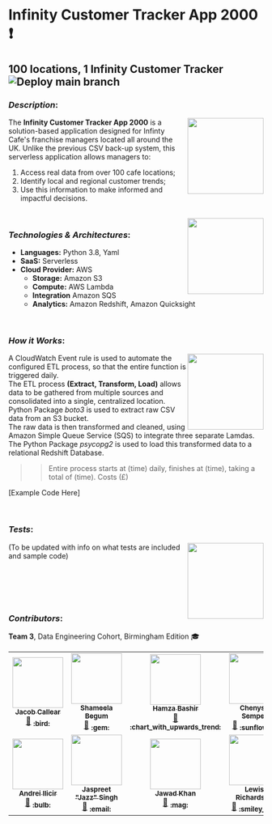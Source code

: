 # Infinity Customer Tracker App 2000 :exclamation:
## 100 locations, 1 Infinity Customer Tracker ![Deploy main branch](https://github.com/data-engineering-bir-1/team-3-project/workflows/Deploy%20main%20branch/badge.svg)

### _Description_:  
<img align="right" img src="https://user-images.githubusercontent.com/70574102/96183200-77567880-0f2e-11eb-8eff-e6121a86e790.png" width="150" height="150" />

The **Infinity Customer Tracker App 2000** is a solution-based application designed for Infinty Cafe's franchise managers located all around the UK. Unlike the
previous CSV back-up system, this serverless application allows managers to:  
1. Access real data from over 100 cafe locations;  
2. Identify local and regional customer trends;  
3. Use this information to make informed and impactful decisions.

<br/> 

<img align="right" img src="https://user-images.githubusercontent.com/70574102/96180218-04e39980-0f2a-11eb-8cf0-e2afdd60ff37.png" width="150" height="150" />

### _Technologies & Architectures_:
* **Languages:** Python 3.8, Yaml<br/> 
* **SaaS:** Serverless<br/> 
* **Cloud Provider:** AWS<br/> 
   * **Storage:** Amazon S3
   * **Compute:** AWS Lambda 
   * **Integration** Amazon SQS
   * **Analytics:** Amazon Redshift, Amazon Quicksight

<br/> 
 

### _How it Works_:
<img align="right" img src="https://user-images.githubusercontent.com/70574102/96183787-56daee00-0f2f-11eb-8f30-92c924771976.png" width="150" height="150" />

A CloudWatch Event rule is used to automate the configured ETL process, so that the entire function is triggered daily.<br />
The ETL process **(Extract, Transform, Load)** allows data to be gathered from multiple sources and consolidated into a
single, centralized location. Python Package *boto3* is used to extract raw CSV data from an S3 bucket.<br />
The raw data is then transformed and cleaned, using Amazon Simple Queue Service (SQS) to integrate three separate Lamdas.<br />
The Python Package *psycopg2* is used to load this transformed data to a relational Redshift Database.<br />

>> Entire process starts at (time) daily, finishes at (time), taking a total of (time). Costs (£)

[Example Code Here]

<br/> 


### _Tests_:
<img align="right" img src="https://user-images.githubusercontent.com/70574102/96183671-1da27e00-0f2f-11eb-8ae0-921d8553e5f3.png" width="150" height="150" />

(To be updated with info on what tests are included and sample code)

<br/> 
<br/> 
<br/> 
<br/> 


### _Contributors_:
**Team 3**, Data Engineering Cohort, Birmingham Edition :mortar_board:
<!-- ALL-CONTRIBUTORS-LIST:START - Do not remove or modify this section -->
<!-- prettier-ignore-start -->
<!-- markdownlint-disable -->
<table>
  <tr>
    <td align="center"><a href="https://www.linkedin.com/in/jacob-callear/"><img src="https://user-images.githubusercontent.com/70574102/96184723-c69da880-0f30-11eb-9d19-020937e8e7ef.png" width="100px;" alt=""/><br /><sub><b>Jacob Callear</b></sub></a><br /><a href="https://github.com/jacobcallear" title="Documentation">📖</a> <sub><b>:bird:</b></sub></a></td>
    <td align="center"><a href="https://www.linkedin.com/in/shameela-b/"><img src="https://user-images.githubusercontent.com/70574102/96185848-7293c380-0f32-11eb-9567-10c1b46f7d9c.png" width="100px;" alt=""/><br /><sub><b>Shameela Begum</b></sub></a><br /><a href="https://github.com/Shameela8" title="Documentation">📖</a> <sub><b>:gem:</b></sub></a></td>
     <td align="center"><a href="https://www.linkedin.com/in/hamza-bash/"><img src="https://user-images.githubusercontent.com/70574102/96186183-fc439100-0f32-11eb-8d10-9ed9e95c22e4.png" width="100px;" alt=""/><br /><sub><b>Hamza Bashir</b></sub></a><br /><a href="https://github.com/hamzabash" title="Documentation">📖</a> <sub><b>:chart_with_upwards_trend:</b></sub></a></td>
     <td align="center"><a href="https://www.linkedin.com/in/chenyse-semper"><img src="https://user-images.githubusercontent.com/70574102/96186640-a7544a80-0f33-11eb-9cd6-989470846ffb.png" width="100px;" alt=""/><br /><sub><b>Chenyse Semper</b></sub></a><br /><a href="https://github.com/CSemper" title="Documentation">📖</a> <sub><b>:sunflower:</b></sub></a></td>
  </tr>
  <tr>
    <td align="center"><a href="https://www.linkedin.com/in/andrei-ilici/"><img src="https://user-images.githubusercontent.com/70574102/96186903-04e89700-0f34-11eb-8cc9-61d09315225d.png" width="100px;" alt=""/><br /><sub><b>Andrei Ilicir</b></sub></a><br /><a href="https://github.com/Andrei-Ilici" title="Documentation">📖</a> <sub><b>:bulb:</b></sub></a></td>
    <td align="center"><a href="https://www.linkedin.com/in/jaspreet-singh-bains-25824a193/"><img src="https://user-images.githubusercontent.com/70574102/96187103-5729b800-0f34-11eb-8b1b-02f3012ac2e8.png" width="100px;" alt=""/><br /><sub><b>Jaspreet "Jazz" Singh</b></sub></a><br /><a href="https://github.com/Jaspreet1188" title="Documentation">📖</a> <sub><b>:email:</b></sub></a></td>
     <td align="center"><a href="https://www.linkedin.com/in/jawad-khan-0354681a1/"><img src="https://user-images.githubusercontent.com/70574102/96187434-e8009380-0f34-11eb-9670-7740dfbff975.png" width="100px;" alt=""/><br /><sub><b>Jawad Khan</b></sub></a><br /><a href="https://github.com/jawad46" title="Documentation">📖</a> <sub><b>:mag:</b></sub></a></td>
     <td align="center"><a href="http://lewis.com"><img src="https://user-images.githubusercontent.com/70574102/96187827-93114d00-0f35-11eb-9a64-a3e5722015f7.png" width="100px;" alt=""/><br /><sub><b>Lewis Richardson</b></sub></a><br /><a href="https://github.com/lewisrichardson" title="Documentation">📖</a> <sub><b>:smiley_cat:</b></sub></a></td>
